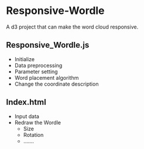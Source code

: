 # Responsive-Wordle
A d3 project that can make the word cloud responsive.

## Responsive_Wordle.js
*  Initialize
* Data preprocessing
* Parameter setting
* Word placement algorithm
* Change the coordinate description

## Index.html
* Input data
* Redraw the Wordle 
	* Size
	* Rotation
	* .......
